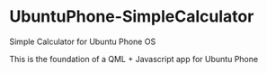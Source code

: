 UbuntuPhone-SimpleCalculator
============================

Simple Calculator for Ubuntu Phone OS

This is the foundation of a QML + Javascript app for Ubuntu Phone
